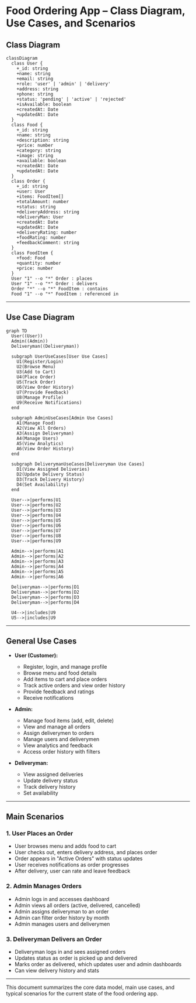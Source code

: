 # Food Ordering App – Class Diagram, Use Cases, and Scenarios

## Class Diagram

```mermaid
classDiagram
  class User {
    +_id: string
    +name: string
    +email: string
    +role: 'user' | 'admin' | 'delivery'
    +address: string
    +phone: string
    +status: 'pending' | 'active' | 'rejected'
    +isAvailable: boolean
    +createdAt: Date
    +updatedAt: Date
  }
  class Food {
    +_id: string
    +name: string
    +description: string
    +price: number
    +category: string
    +image: string
    +available: boolean
    +createdAt: Date
    +updatedAt: Date
  }
  class Order {
    +_id: string
    +user: User
    +items: FoodItem[]
    +totalAmount: number
    +status: string
    +deliveryAddress: string
    +deliveryMan: User
    +createdAt: Date
    +updatedAt: Date
    +deliveryRating: number
    +foodRating: number
    +feedbackComment: string
  }
  class FoodItem {
    +food: Food
    +quantity: number
    +price: number
  }
  User "1" --o "*" Order : places
  User "1" --o "*" Order : delivers
  Order "*" --o "*" FoodItem : contains
  Food "1" --o "*" FoodItem : referenced in
```

---

## Use Case Diagram

```mermaid
graph TD
  User((User))
  Admin((Admin))
  Deliveryman((Deliveryman))

  subgraph UserUseCases[User Use Cases]
    U1(Register/Login)
    U2(Browse Menu)
    U3(Add to Cart)
    U4(Place Order)
    U5(Track Order)
    U6(View Order History)
    U7(Provide Feedback)
    U8(Manage Profile)
    U9(Receive Notifications)
  end

  subgraph AdminUseCases[Admin Use Cases]
    A1(Manage Food)
    A2(View All Orders)
    A3(Assign Deliveryman)
    A4(Manage Users)
    A5(View Analytics)
    A6(View Order History)
  end

  subgraph DeliverymanUseCases[Deliveryman Use Cases]
    D1(View Assigned Deliveries)
    D2(Update Delivery Status)
    D3(Track Delivery History)
    D4(Set Availability)
  end

  User-->|performs|U1
  User-->|performs|U2
  User-->|performs|U3
  User-->|performs|U4
  User-->|performs|U5
  User-->|performs|U6
  User-->|performs|U7
  User-->|performs|U8
  User-->|performs|U9

  Admin-->|performs|A1
  Admin-->|performs|A2
  Admin-->|performs|A3
  Admin-->|performs|A4
  Admin-->|performs|A5
  Admin-->|performs|A6

  Deliveryman-->|performs|D1
  Deliveryman-->|performs|D2
  Deliveryman-->|performs|D3
  Deliveryman-->|performs|D4

  U4-->|includes|U9
  U5-->|includes|U9
```

---

## General Use Cases

- **User (Customer):**
  - Register, login, and manage profile
  - Browse menu and food details
  - Add items to cart and place orders
  - Track active orders and view order history
  - Provide feedback and ratings
  - Receive notifications

- **Admin:**
  - Manage food items (add, edit, delete)
  - View and manage all orders
  - Assign deliverymen to orders
  - Manage users and deliverymen
  - View analytics and feedback
  - Access order history with filters

- **Deliveryman:**
  - View assigned deliveries
  - Update delivery status
  - Track delivery history
  - Set availability

---

## Main Scenarios

### 1. User Places an Order
- User browses menu and adds food to cart
- User checks out, enters delivery address, and places order
- Order appears in "Active Orders" with status updates
- User receives notifications as order progresses
- After delivery, user can rate and leave feedback

### 2. Admin Manages Orders
- Admin logs in and accesses dashboard
- Admin views all orders (active, delivered, cancelled)
- Admin assigns deliveryman to an order
- Admin can filter order history by month
- Admin manages users and deliverymen

### 3. Deliveryman Delivers an Order
- Deliveryman logs in and sees assigned orders
- Updates status as order is picked up and delivered
- Marks order as delivered, which updates user and admin dashboards
- Can view delivery history and stats

---

This document summarizes the core data model, main use cases, and typical scenarios for the current state of the food ordering app. 